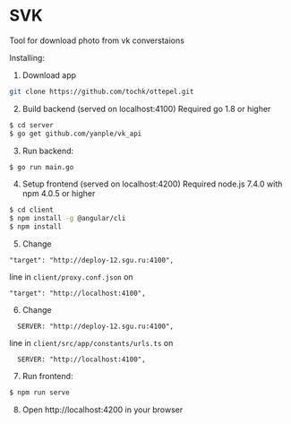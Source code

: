# SVK

Tool for download photo from vk converstaions

Installing:

1. Download app
```sh
git clone https://github.com/tochk/ottepel.git
```


2. Build backend (served on localhost:4100)
Required go 1.8 or higher 
```sh
$ cd server
$ go get github.com/yanple/vk_api
```

3. Run backend:
```sh
$ go run main.go
```

4. Setup frontend (served on localhost:4200)
Required node.js 7.4.0 with npm 4.0.5 or higher
```sh
$ cd client
$ npm install -g @angular/cli
$ npm install
```

5. Change 
``` 
"target": "http://deploy-12.sgu.ru:4100",
``` 
line in `client/proxy.conf.json` on 
``` 
"target": "http://localhost:4100",
```

6. Change 
``` 
  SERVER: "http://deploy-12.sgu.ru:4100",
``` 
line in `client/src/app/constants/urls.ts` on 
``` 
  SERVER: "http://localhost:4100",
```

7. Run frontend:
```sh
$ npm run serve
```

8. Open http://localhost:4200 in your browser
